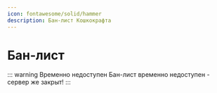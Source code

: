 ```yaml
---
icon: fontawesome/solid/hammer
description: Бан-лист Кошкокрафта
---
```


<style>
.p-datatable {
    width: 60em !important;
}

.content-container {
    margin: none;
    max-width: none !important;
}

.vp-doc table {
    display: inline-table !important;
}
</style>

# Бан-лист

::: warning Временно недоступен
Бан-лист временно недоступен - сервер же закрыт!
:::

<!-- Мы понимаем, как выглядят некоторые причины банов, но если в причине написано обзывательство, то это означает какое-то типичное нарушение (гриферство, воровство или подобное).

<BanList /> -->